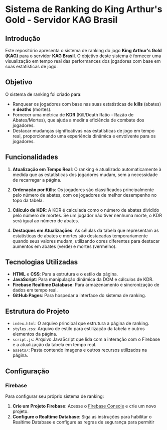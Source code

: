 # Sistema de Ranking do King Arthur's Gold - Servidor KAG Brasil

## Introdução

Este repositório apresenta o sistema de ranking do jogo **King Arthur's Gold (KAG)** para o servidor **KAG Brasil**. O objetivo deste sistema é fornecer uma visualização em tempo real das performances dos jogadores com base em suas estatísticas de jogo.

## Objetivo

O sistema de ranking foi criado para:
- Ranquear os jogadores com base nas suas estatísticas de **kills** (abates) e **deaths** (mortes).
- Fornecer uma métrica de **KDR** (Kill/Death Ratio - Razão de Abates/Mortes), que ajuda a medir a eficiência de combate dos jogadores.
- Destacar mudanças significativas nas estatísticas de jogo em tempo real, proporcionando uma experiência dinâmica e envolvente para os jogadores.

## Funcionalidades

1. **Atualização em Tempo Real**: O ranking é atualizado automaticamente à medida que as estatísticas dos jogadores mudam, sem a necessidade de recarregar a página.
   
2. **Ordenação por Kills**: Os jogadores são classificados principalmente pelo número de abates, com os jogadores de melhor desempenho no topo da tabela.

3. **Cálculo de KDR**: A KDR é calculada como o número de abates dividido pelo número de mortes. Se um jogador não tiver nenhuma morte, o KDR será igual ao número de abates.

4. **Destaques em Atualizações**: As células da tabela que representam as estatísticas de abates e mortes são destacadas temporariamente quando seus valores mudam, utilizando cores diferentes para destacar aumentos em abates (verde) e mortes (vermelho).

## Tecnologias Utilizadas

- **HTML** e **CSS**: Para a estrutura e o estilo da página.
- **JavaScript**: Para manipulação dinâmica da DOM e cálculos de KDR.
- **Firebase Realtime Database**: Para armazenamento e sincronização de dados em tempo real.
- **GitHub Pages**: Para hospedar a interface do sistema de ranking.

## Estrutura do Projeto

- `index.html`: O arquivo principal que estrutura a página de ranking.
- `styles.css`: Arquivo de estilo para estilização da tabela e outros elementos da página.
- `script.js`: Arquivo JavaScript que lida com a interação com o Firebase e a atualização da tabela em tempo real.
- `assets/`: Pasta contendo imagens e outros recursos utilizados na página.

## Configuração

### Firebase

Para configurar seu próprio sistema de ranking:

1. **Crie um Projeto Firebase**: Acesse o [Firebase Console](https://console.firebase.google.com/) e crie um novo projeto.
2. **Configure o Realtime Database**: Siga as instruções para habilitar o Realtime Database e configure as regras de segurança para permitir
